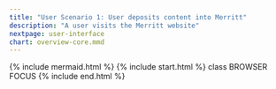 ```yaml
---
title: "User Scenario 1: User deposits content into Merritt"
description: "A user visits the Merritt website"
nextpage: user-interface
chart: overview-core.mmd
---
```


{% include mermaid.html %}
{% include start.html %}
  class BROWSER FOCUS
{% include end.html %}

